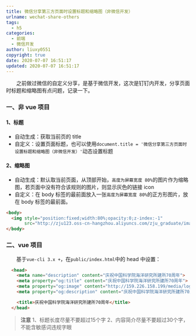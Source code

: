 ```yaml
---
title: 微信分享第三方页面时设置标题和缩略图（非微信开发）
urlname: wechat-share-others
tags:
  - h5
categories:
  - 前端
  - 微信开发
author: liuxy0551
copyright: true
date: 2020-07-07 16:51:17
updated: 2020-07-07 16:51:17
---
```


&emsp;&emsp;之前做过微信的自定义分享，是基于微信开发，这次是钉钉内开发，分享页面时标题和缩略图有点问题，记录一下。

<!--more-->



### 一、非 vue 项目

#### 1、标题

- 自动生成：获取当前页的 title
- 自定义：设置页面标题，也可以使用`document.title = '微信分享第三方页面时设置标题和缩略图（非微信开发）'`动态设置标题


#### 2、缩略图

- 自动生成：默认取当前页面，从顶部开始，`高度为屏幕宽度 80%`的图片作为缩略图，若页面中没有符合该规则的图片，则显示灰色的链接 icon
- 自定义：在 body 标签的最前面放入一张`高度为屏幕宽度 80%`的正方形图片，放在 body 标签的最前面。

```html
<body>
  <img style="position:fixed;width:80%;opacity:0;z-index:-1"
       src="http://zju123.oss-cn-hangzhou.aliyuncs.com/zju_graduate/images/zju-logo.jpg">
</body>
```


### 二、vue 项目

&emsp;&emsp;基于`vue-cli 3.x +`，在`public/index.html`中的 head 中设置：

```html
  <head>
    <meta name="description" content="庆祝中国科学院海洋研究所建所70周年">
    <meta property="og:title" content="庆祝中国科学院海洋研究所建所70周年">
    <meta property="og:image" content="http://159.226.158.199/media/logo.png">
    <meta property="og:description" content="庆祝中国科学院海洋研究所建所70周年">

    <title>庆祝中国科学院海洋研究所建所70周年</title>
  </head>
```



>**注意**
> 1、标题长度尽量不要超过15个字
> 2、内容简介尽量不要超过30个字，不能含敏感词违规字眼
